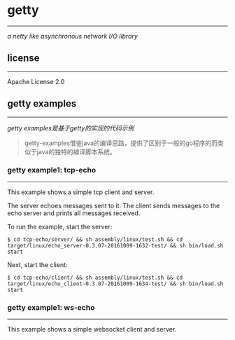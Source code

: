 # getty #
---
*a netty like asynchronous network I/O library*

## license ##
---
Apache License 2.0

## getty examples ##
---
*getty examples是基于getty的实现的代码示例*

> getty-examples借鉴java的编译思路，提供了区别于一般的go程序的而类似于java的独特的编译脚本系统。

### getty example1: tcp-echo ###
---

This example shows a simple tcp client and server.

The server echoes messages sent to it. The client sends messages to the echo server
and prints all messages received.

To run the example, start the server:

    $ cd tcp-echo/server/ && sh assembly/linux/test.sh && cd target/linux/echo_server-0.3.07-20161009-1632-test/ && sh bin/load.sh start

Next, start the client:

    $ cd tcp-echo/client/ && sh assembly/linux/test.sh && cd target/linux/echo_client-0.3.07-20161009-1634-test/ && sh bin/load.sh start

### getty example1: ws-echo ###
---

This example shows a simple websocket client and server.

